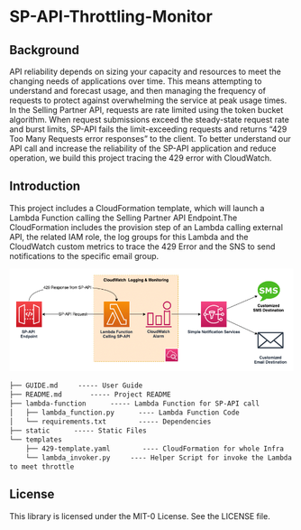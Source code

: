 # SP-API-Throttling-Monitor

## Background
API reliability depends on sizing your capacity and resources to meet the changing needs of applications over time. This means attempting to understand and forecast usage, and then managing the frequency of requests to protect against overwhelming the service at peak usage times. In the Selling Partner API, requests are rate limited using the token bucket algorithm. When request submissions exceed the steady-state request rate and burst limits, SP-API fails the limit-exceeding requests and returns “429 Too Many Requests error responses” to the client. To better understand our API call and increase the reliability of the SP-API application and reduce operation, we build this project tracing the 429 error with CloudWatch.


## Introduction

This project includes a CloudFormation template, which will launch a Lambda Function calling the Selling Partner API Endpoint.The CloudFormation includes the provision step of an Lambda calling external API, the related IAM role, the log groups for this Lambda and the CloudWatch custom metrics to trace the 429 Error and the SNS to send notifications to the specific email group.

![Architecture](./static/throttling-monitor-architecture.png)

```.
├── GUIDE.md     ----- User Guide
├── README.md       ----- Project README
├── lambda-function      ----- Lambda Function for SP-API call
│   ├── lambda_function.py      ---- Lambda Function Code        
│   └── requirements.txt        ----- Dependencies
├── static      ----- Static Files
└── templates        
    ├── 429-template.yaml        ---- CloudFormation for whole Infra  
    └── lambda_invoker.py     ---- Helper Script for invoke the Lambda to meet throttle

```

## License

This library is licensed under the MIT-0 License. See the LICENSE file.

